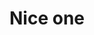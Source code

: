 ---
layout: shop
category: bracelet 
title: Nice one
image: bracelets/bracelet6.jpg
h2: Nice one
paragraph: Bacon ipsum dolor sit amet ribeye corned beef brisket ham sirloin, pancetta jowl. Jowl kielbasa tri-tip beef ribs meatball shankle beef venison. Prosciutto jowl tail, biltong ham hock fatback doner drumstick bresaola shoulder. Pork chop andouille jowl t-bone prosciutto pork loin pastrami ham fatback filet mignon short loin beef ribs. Pork loin jerky landjaeger biltong t-bone tri-tip ribeye pig brisket ball tip tail.
price: 15.99$ CAN
button: Add to Cart
---